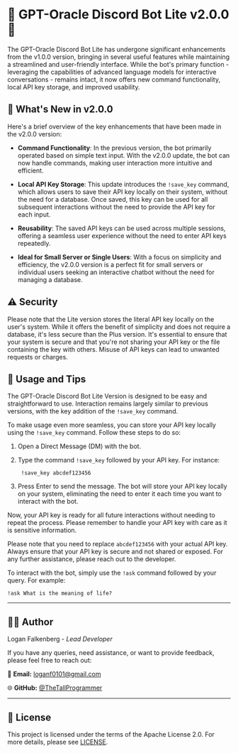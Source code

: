 # 🤖 GPT-Oracle Discord Bot Lite v2.0.0 🚀

The GPT-Oracle Discord Bot Lite has undergone significant enhancements from the v1.0.0 version, bringing in several useful features while maintaining a streamlined and user-friendly interface. While the bot's primary function - leveraging the capabilities of advanced language models for interactive conversations - remains intact, it now offers new command functionality, local API key storage, and improved usability.

## 📌 What's New in v2.0.0

Here's a brief overview of the key enhancements that have been made in the v2.0.0 version:

- **Command Functionality**: In the previous version, the bot primarily operated based on simple text input. With the v2.0.0 update, the bot can now handle commands, making user interaction more intuitive and efficient.

- **Local API Key Storage**: This update introduces the `!save_key` command, which allows users to save their API key locally on their system, without the need for a database. Once saved, this key can be used for all subsequent interactions without the need to provide the API key for each input.

- **Reusability**: The saved API keys can be used across multiple sessions, offering a seamless user experience without the need to enter API keys repeatedly.

- **Ideal for Small Server or Single Users**: With a focus on simplicity and efficiency, the v2.0.0 version is a perfect fit for small servers or individual users seeking an interactive chatbot without the need for managing a database. 

## ⚠️ Security 

Please note that the Lite version stores the literal API key locally on the user's system. While it offers the benefit of simplicity and does not require a database, it's less secure than the Plus version. It's essential to ensure that your system is secure and that you're not sharing your API key or the file containing the key with others. Misuse of API keys can lead to unwanted requests or charges.

## 📖 Usage and Tips

The GPT-Oracle Discord Bot Lite Version is designed to be easy and straightforward to use. Interaction remains largely similar to previous versions, with the key addition of the `!save_key` command.


To make usage even more seamless, you can store your API key locally using the `!save_key` command. Follow these steps to do so:

1. Open a Direct Message (DM) with the bot. 

2. Type the command `!save_key` followed by your API key. For instance:

		!save_key abcdef123456


3. Press Enter to send the message. The bot will store your API key locally on your system, eliminating the need to enter it each time you want to interact with the bot. 

Now, your API key is ready for all future interactions without needing to repeat the process. Please remember to handle your API key with care as it is sensitive information.

Please note that you need to replace `abcdef123456` with your actual API key. Always ensure that your API key is secure and not shared or exposed. For any further assistance, please reach out to the developer.

To interact with the bot, simply use the `!ask` command followed by your query. For example:

	!ask What is the meaning of life?

---

## 👨‍💻 Author 

Logan Falkenberg - *Lead Developer*

If you have any queries, need assistance, or want to provide feedback, please feel free to reach out:

📧 **Email:** [loganf0101@gmail.com](mailto:loganf0101@gmail.com) 

🌐 **GitHub:** [@TheTallProgrammer](https://github.com/TheTallProgrammer)

---

## 📜 License 

This project is licensed under the terms of the Apache License 2.0. For more details, please see [LICENSE](LICENSE).
